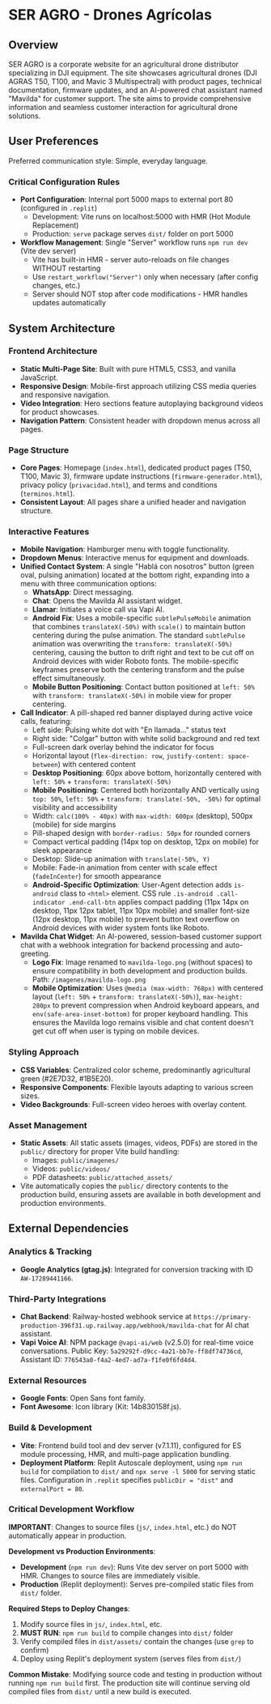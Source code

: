 # SER AGRO - Drones Agrícolas

## Overview

SER AGRO is a corporate website for an agricultural drone distributor specializing in DJI equipment. The site showcases agricultural drones (DJI AGRAS T50, T100, and Mavic 3 Multispectral) with product pages, technical documentation, firmware updates, and an AI-powered chat assistant named "Mavilda" for customer support. The site aims to provide comprehensive information and seamless customer interaction for agricultural drone solutions.

## User Preferences

Preferred communication style: Simple, everyday language.

### Critical Configuration Rules
- **Port Configuration**: Internal port 5000 maps to external port 80 (configured in `.replit`)
  - Development: Vite runs on localhost:5000 with HMR (Hot Module Replacement)
  - Production: `serve` package serves `dist/` folder on port 5000
- **Workflow Management**: Single "Server" workflow runs `npm run dev` (Vite dev server)
  - Vite has built-in HMR - server auto-reloads on file changes WITHOUT restarting
  - Use `restart_workflow("Server")` only when necessary (after config changes, etc.)
  - Server should NOT stop after code modifications - HMR handles updates automatically

## System Architecture

### Frontend Architecture
- **Static Multi-Page Site**: Built with pure HTML5, CSS3, and vanilla JavaScript.
- **Responsive Design**: Mobile-first approach utilizing CSS media queries and responsive navigation.
- **Video Integration**: Hero sections feature autoplaying background videos for product showcases.
- **Navigation Pattern**: Consistent header with dropdown menus across all pages.

### Page Structure
- **Core Pages**: Homepage (`index.html`), dedicated product pages (T50, T100, Mavic 3), firmware update instructions (`firmware-generador.html`), privacy policy (`privacidad.html`), and terms and conditions (`terminos.html`).
- **Consistent Layout**: All pages share a unified header and navigation structure.

### Interactive Features
- **Mobile Navigation**: Hamburger menu with toggle functionality.
- **Dropdown Menus**: Interactive menus for equipment and downloads.
- **Unified Contact System**: A single "Hablá con nosotros" button (green oval, pulsing animation) located at the bottom right, expanding into a menu with three communication options:
    - **WhatsApp**: Direct messaging.
    - **Chat**: Opens the Mavilda AI assistant widget.
    - **Llamar**: Initiates a voice call via Vapi AI.
    - **Android Fix**: Uses a mobile-specific `subtlePulseMobile` animation that combines `translateX(-50%)` with `scale()` to maintain button centering during the pulse animation. The standard `subtlePulse` animation was overwriting the `transform: translateX(-50%)` centering, causing the button to drift right and text to be cut off on Android devices with wider Roboto fonts. The mobile-specific keyframes preserve both the centering transform and the pulse effect simultaneously.
    - **Mobile Button Positioning**: Contact button positioned at `left: 50%` with `transform: translateX(-50%)` in mobile view for proper centering.
- **Call Indicator**: A pill-shaped red banner displayed during active voice calls, featuring:
    - Left side: Pulsing white dot with "En llamada..." status text
    - Right side: "Colgar" button with white solid background and red text
    - Full-screen dark overlay behind the indicator for focus
    - Horizontal layout (`flex-direction: row`, `justify-content: space-between`) with centered content
    - **Desktop Positioning**: 60px above bottom, horizontally centered with `left: 50%` + `transform: translateX(-50%)`
    - **Mobile Positioning**: Centered both horizontally AND vertically using `top: 50%`, `left: 50%` + `transform: translate(-50%, -50%)` for optimal visibility and accessibility
    - Width: `calc(100% - 40px)` with `max-width: 600px` (desktop), 500px (mobile) for side margins
    - Pill-shaped design with `border-radius: 50px` for rounded corners
    - Compact vertical padding (14px top on desktop, 12px on mobile) for sleek appearance
    - Desktop: Slide-up animation with `translate(-50%, Y)`
    - Mobile: Fade-in animation from center with scale effect (`fadeInCenter`) for smooth appearance
    - **Android-Specific Optimization**: User-Agent detection adds `is-android` class to `<html>` element. CSS rule `.is-android .call-indicator .end-call-btn` applies compact padding (11px 14px on desktop, 11px 12px tablet, 11px 10px mobile) and smaller font-size (12px desktop, 11px mobile) to prevent button text overflow on Android devices with wider system fonts like Roboto.
- **Mavilda Chat Widget**: An AI-powered, session-based customer support chat with a webhook integration for backend processing and auto-greeting.
    - **Logo Fix**: Image renamed to `mavilda-logo.png` (without spaces) to ensure compatibility in both development and production builds. Path: `/imagenes/mavilda-logo.png`
    - **Mobile Optimization**: Uses `@media (max-width: 768px)` with centered layout (`left: 50%` + `transform: translateX(-50%)`), `max-height: 280px` to prevent compression when Android keyboard appears, and `env(safe-area-inset-bottom)` for proper keyboard handling. This ensures the Mavilda logo remains visible and chat content doesn't get cut off when user is typing on mobile devices.

### Styling Approach
- **CSS Variables**: Centralized color scheme, predominantly agricultural green (#2E7D32, #1B5E20).
- **Responsive Components**: Flexible layouts adapting to various screen sizes.
- **Video Backgrounds**: Full-screen video heroes with overlay content.

### Asset Management
- **Static Assets**: All static assets (images, videos, PDFs) are stored in the `public/` directory for proper Vite build handling:
  - Images: `public/imagenes/`
  - Videos: `public/videos/`
  - PDF datasheets: `public/attached_assets/`
- Vite automatically copies the `public/` directory contents to the production build, ensuring assets are available in both development and production environments.

## External Dependencies

### Analytics & Tracking
- **Google Analytics (gtag.js)**: Integrated for conversion tracking with ID `AW-17289441166`.

### Third-Party Integrations
- **Chat Backend**: Railway-hosted webhook service at `https://primary-production-396f31.up.railway.app/webhook/mavilda-chat` for AI chat assistant.
- **Vapi Voice AI**: NPM package `@vapi-ai/web` (v2.5.0) for real-time voice conversations. Public Key: `5a29292f-d9cc-4a21-bb7e-ff8df74736cd`, Assistant ID: `776543a0-f4a2-4ed7-ad7a-f1fe0f6fd4d4`.

### External Resources
- **Google Fonts**: Open Sans font family.
- **Font Awesome**: Icon library (Kit: 14b830158f.js).

### Build & Development
- **Vite**: Frontend build tool and dev server (v7.1.11), configured for ES module processing, HMR, and multi-page application bundling.
- **Deployment Platform**: Replit Autoscale deployment, using `npm run build` for compilation to `dist/` and `npx serve -l 5000` for serving static files. Configuration in `.replit` specifies `publicDir = "dist"` and `externalPort = 80`.

### Critical Development Workflow
**IMPORTANT**: Changes to source files (`js/`, `index.html`, etc.) do NOT automatically appear in production.

**Development vs Production Environments**:
- **Development** (`npm run dev`): Runs Vite dev server on port 5000 with HMR. Changes to source files are immediately visible.
- **Production** (Replit deployment): Serves pre-compiled static files from `dist/` folder.

**Required Steps to Deploy Changes**:
1. Modify source files in `js/`, `index.html`, etc.
2. **MUST RUN**: `npm run build` to compile changes into `dist/` folder
3. Verify compiled files in `dist/assets/` contain the changes (use `grep` to confirm)
4. Deploy using Replit's deployment system (serves files from `dist/`)

**Common Mistake**: Modifying source code and testing in production without running `npm run build` first. The production site will continue serving old compiled files from `dist/` until a new build is executed.